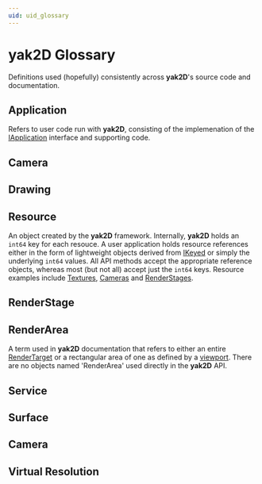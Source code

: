 ```yaml
---
uid: uid_glossary
---
```


# **yak2D** Glossary

Definitions used (hopefully) consistently across **yak2D**'s source code and documentation.

## Application
Refers to user code run with **yak2D**, consisting of the implemenation of the [IApplication](xref:Yak2D.IApplication) interface and supporting code.

## Camera

## Drawing

## Resource
An object created by the **yak2D** framework. Internally, **yak2D** holds an `int64` key for each resouce. A user application holds resource references either in the form of lightweight objects derived from [IKeyed](Yak2D.IKeyed) or simply the underlying `int64` values. All API methods accept the appropriate reference objects, whereas most (but not all) accept just the `int64` keys. Resource examples include [Textures](xref:Yak2D.ITexture), [Cameras](xref:Yak2D.ICamera2D) and [RenderStages](xref:Yak2D.IRenderStage).

## RenderStage

## RenderArea
A term used in **yak2D** documentation that refers to either an entire [RenderTarget](xref:uid_rendertargets) or a rectangular area of one as defined by a [viewport](xref:uid_viewports). There are no objects named 'RenderArea' used directly in the **yak2D** API.

## Service


## Surface


## Camera

## Virtual Resolution




